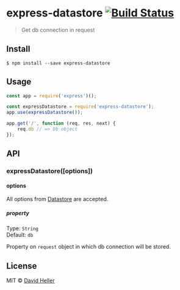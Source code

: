 # express-datastore [![Build Status](https://travis-ci.org/david0673/express-datastore.svg?branch=master)](https://travis-ci.org/david0673/express-datastore)

> Get db connection in request


## Install

```
$ npm install --save express-datastore
```


## Usage

```js
const app = require('express')();

const expressDatastore = require('express-datastore');
app.use(expressDatastore());

app.get('/', function (req, res, next) {
	req.db // => Db object
});
```


## API

### expressDatastore([options])

#### options

All options from [Datastore](https://googleapis.dev/nodejs/datastore/4.1.3/Datastore.html) are accepted.

##### property

Type: `String`  
Default: `db`

Property on `request` object in which db connection will be stored.


## License

MIT © [David Heller](http://github.com/david0673)
